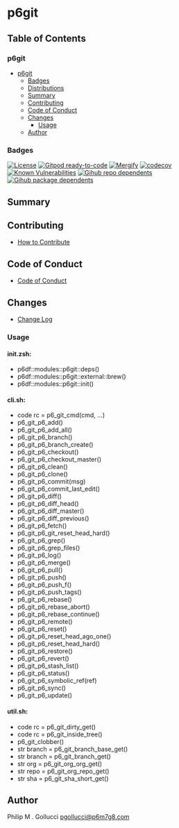 # p6git

## Table of Contents


### p6git
- [p6git](#p6git)
  - [Badges](#badges)
  - [Distributions](#distributions)
  - [Summary](#summary)
  - [Contributing](#contributing)
  - [Code of Conduct](#code-of-conduct)
  - [Changes](#changes)
    - [Usage](#usage)
  - [Author](#author)

### Badges

[![License](https://img.shields.io/badge/License-Apache%202.0-yellowgreen.svg)](https://opensource.org/licenses/Apache-2.0)
[![Gitpod ready-to-code](https://img.shields.io/badge/Gitpod-ready--to--code-blue?logo=gitpod)](https://gitpod.io/#https://github.com/p6m7g8/p6git)
[![Mergify](https://img.shields.io/endpoint.svg?url=https://gh.mergify.io/badges/p6m7g8/p6git/&style=flat)](https://mergify.io)
[![codecov](https://codecov.io/gh/p6m7g8/p6git/branch/master/graph/badge.svg?token=14Yj1fZbew)](https://codecov.io/gh/p6m7g8/p6git)
[![Known Vulnerabilities](https://snyk.io/test/github/p6m7g8/p6git/badge.svg?targetFile=package.json)](https://snyk.io/test/github/p6m7g8/p6git?targetFile=package.json)
[![Gihub repo dependents](https://badgen.net/github/dependents-repo/p6m7g8/p6git)](https://github.com/p6m7g8/p6git/network/dependents?dependent_type=REPOSITORY)
[![Gihub package dependents](https://badgen.net/github/dependents-pkg/p6m7g8/p6git)](https://github.com/p6m7g8/p6git/network/dependents?dependent_type=PACKAGE)

## Summary

## Contributing

- [How to Contribute](CONTRIBUTING.md)

## Code of Conduct

- [Code of Conduct](CODE_OF_CONDUCT.md)

## Changes

- [Change Log](CHANGELOG.md)

### Usage

#### init.zsh:

- p6df::modules::p6git::deps()
- p6df::modules::p6git::external::brew()
- p6df::modules::p6git::init()

#### cli.sh:

- code rc = p6_git_cmd(cmd, ...)
- p6_git_p6_add()
- p6_git_p6_add_all()
- p6_git_p6_branch()
- p6_git_p6_branch_create()
- p6_git_p6_checkout()
- p6_git_p6_checkout_master()
- p6_git_p6_clean()
- p6_git_p6_clone()
- p6_git_p6_commit(msg)
- p6_git_p6_commit_last_edit()
- p6_git_p6_diff()
- p6_git_p6_diff_head()
- p6_git_p6_diff_master()
- p6_git_p6_diff_previous()
- p6_git_p6_fetch()
- p6_git_p6_git_reset_head_hard()
- p6_git_p6_grep()
- p6_git_p6_grep_files()
- p6_git_p6_log()
- p6_git_p6_merge()
- p6_git_p6_pull()
- p6_git_p6_push()
- p6_git_p6_push_f()
- p6_git_p6_push_tags()
- p6_git_p6_rebase()
- p6_git_p6_rebase_abort()
- p6_git_p6_rebase_continue()
- p6_git_p6_remote()
- p6_git_p6_reset()
- p6_git_p6_reset_head_ago_one()
- p6_git_p6_reset_head_hard()
- p6_git_p6_restore()
- p6_git_p6_revert()
- p6_git_p6_stash_list()
- p6_git_p6_status()
- p6_git_p6_symbolic_ref(ref)
- p6_git_p6_sync()
- p6_git_p6_update()

#### util.sh:

- code rc = p6_git_dirty_get()
- code rc = p6_git_inside_tree()
- p6_git_clobber()
- str branch = p6_git_branch_base_get()
- str branch = p6_git_branch_get()
- str org = p6_git_org_org_get()
- str repo = p6_git_org_repo_get()
- str sha = p6_git_sha_short_get()


## Author

Philip M . Gollucci <pgollucci@p6m7g8.com>
